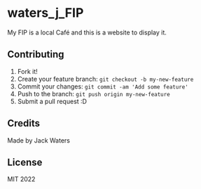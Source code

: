 # waters_j_FIP

My FIP is a local Café and this is a website to display it.

## Contributing

1. Fork it!
2. Create your feature branch: `git checkout -b my-new-feature`
3. Commit your changes: `git commit -am 'Add some feature'`
4. Push to the branch: `git push origin my-new-feature`
5. Submit a pull request :D

## Credits

Made by Jack Waters

## License

MIT 2022